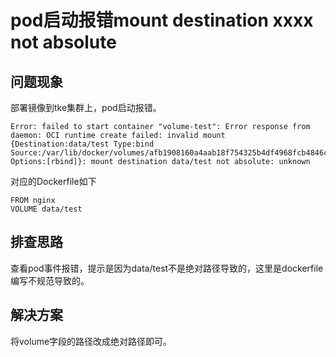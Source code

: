 # pod启动报错mount destination xxxx not absolute

## 问题现象

部署镜像到tke集群上，pod启动报错。

```
Error: failed to start container "volume-test": Error response from daemon: OCI runtime create failed: invalid mount {Destination:data/test Type:bind Source:/var/lib/docker/volumes/afb1908160a4aab18f754325b4df4968fcb4846cb4c9367c326d2e3f70d59f3b/_data Options:[rbind]}: mount destination data/test not absolute: unknown
```

对应的Dockerfile如下

```
FROM nginx
VOLUME data/test
```

## 排查思路

查看pod事件报错，提示是因为data/test不是绝对路径导致的，这里是dockerfile编写不规范导致的。


## 解决方案

将volume字段的路径改成绝对路径即可。